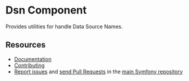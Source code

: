 Dsn Component
=============

Provides utilities for handle Data Source Names.

Resources
---------

  * [Documentation](https://symfony.com/doc/master/components/dsn.html)
  * [Contributing](https://symfony.com/doc/current/contributing/index.html)
  * [Report issues](https://github.com/symfony/symfony/issues) and
    [send Pull Requests](https://github.com/symfony/symfony/pulls)
    in the [main Symfony repository](https://github.com/symfony/symfony)

